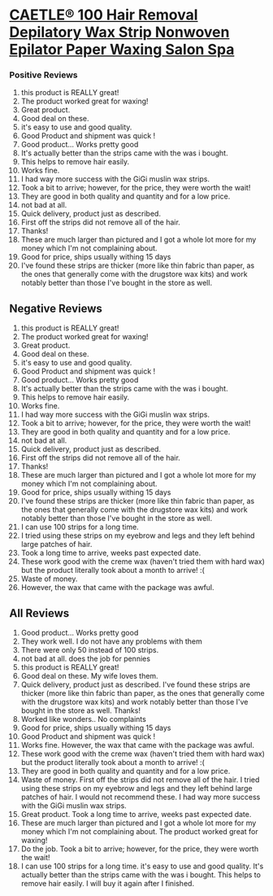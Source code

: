 # [CAETLE® 100 Hair Removal Depilatory Wax Strip Nonwoven Epilator Paper Waxing Salon Spa](https://products.checkmycream.com/products/CAETLE(r)-100-Hair-Removal-Depilatory-Wax-Strip-Nonwoven-Epilator-Paper-Waxing-Salon-Spa.html)

### Positive Reviews

<ol>
      <li>this product is REALLY great!</li>
      <li>The product worked great for waxing!</li>
      <li>Great product.</li>
      <li>Good deal on these.</li>
      <li>it&#x27;s easy to use and good quality.</li>
      <li>Good Product and shipment was quick !</li>
      <li>Good product... Works pretty good</li>
      <li>It&#x27;s actually better than the strips came with the was i bought.</li>
      <li>This helps to remove hair easily.</li>
      <li>Works fine.</li>
      <li>I had way more success with the GiGi muslin wax strips.</li>
      <li>Took a bit to arrive; however, for the price, they were worth the wait!</li>
      <li>They are good in both quality and quantity and for a low price.</li>
      <li>not bad at all.</li>
      <li>Quick delivery, product just as described.</li>
      <li>First off the strips did not remove all of the hair.</li>
      <li>Thanks!</li>
      <li>These are much larger than pictured and I got a whole lot more for my money which I&#x27;m not complaining about.</li>
      <li>Good for price, ships  usually withing 15 days</li>
      <li>I&#x27;ve found these strips are thicker (more like thin fabric than paper, as the ones that generally come with the drugstore wax kits) and work notably better than those I&#x27;ve bought in the store as well.</li>
</ol>


<h2>Negative Reviews</h2>
<ol>
<li> this product is REALLY great!</li>
<li> The product worked great for waxing!</li>
<li> Great product.</li>
<li> Good deal on these.</li>
<li> it&#x27;s easy to use and good quality.</li>
<li> Good Product and shipment was quick !</li>
<li> Good product... Works pretty good</li>
<li> It&#x27;s actually better than the strips came with the was i bought.</li>
<li> This helps to remove hair easily.</li>
<li> Works fine.</li>
<li> I had way more success with the GiGi muslin wax strips.</li>
<li> Took a bit to arrive; however, for the price, they were worth the wait!</li>
<li> They are good in both quality and quantity and for a low price.</li>
<li> not bad at all.</li>
<li> Quick delivery, product just as described.</li>
<li> First off the strips did not remove all of the hair.</li>
<li> Thanks!</li>
<li> These are much larger than pictured and I got a whole lot more for my money which I&#x27;m not complaining about.</li>
<li> Good for price, ships  usually withing 15 days</li>
<li> I&#x27;ve found these strips are thicker (more like thin fabric than paper, as the ones that generally come with the drugstore wax kits) and work notably better than those I&#x27;ve bought in the store as well.</li>
<li> I can use 100 strips for a long time.</li>
<li> I tried using these strips on my eyebrow and legs and they left behind large patches of hair.</li>
<li> Took a long time to arrive, weeks past expected date.</li>
<li> These work good with the creme wax (haven&#x27;t tried them with hard wax) but the product literally took about a month to arrive! :(</li>
<li> Waste of money.</li>
<li> However, the wax that came with the package was awful.</li>
</ol>

<h2>All Reviews</h2>

<ol>
    <li> Good product... Works pretty good</li>
    <li> They work well. I do not have any problems with them</li>
    <li> There were only 50 instead of 100 strips.</li>
    <li> not bad at all. does the job for pennies</li>
    <li> this product is REALLY great!</li>
    <li> Good deal on these. My wife loves them.</li>
    <li> Quick delivery, product just as described. I&#x27;ve found these strips are thicker (more like thin fabric than paper, as the ones that generally come with the drugstore wax kits) and work notably better than those I&#x27;ve bought in the store as well. Thanks!</li>
    <li> Worked like wonders.. No complaints</li>
    <li> Good for price, ships  usually withing 15 days</li>
    <li> Good Product and shipment was quick !</li>
    <li> Works fine. However, the wax that came with the package was awful.</li>
    <li> These work good with the creme wax (haven&#x27;t tried them with hard wax) but the product literally took about a month to arrive! :(</li>
    <li> They are good in both quality and quantity and for a low price.</li>
    <li> Waste of money. First off the strips did not remove all of the hair. I tried using these strips on my eyebrow and legs and they left behind large patches of hair. I would not recommend these. I had way more success with the GiGi muslin wax strips.</li>
    <li> Great product. Took a long time to arrive, weeks past expected date.</li>
    <li> These are much larger than pictured and I got a whole lot more for my money which I&#x27;m not complaining about. The product worked great for waxing!</li>
    <li> Do the job.  Took a bit to arrive; however, for the price, they were worth the wait!</li>
    <li> I can use 100 strips for a long time. it&#x27;s easy to use and good quality. It&#x27;s actually better than the strips came with the was i bought. This helps to remove hair easily. I will buy it again after I finished.</li>
</ol>




